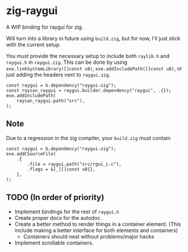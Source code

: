 # zig-raygui

A WIP binding for raygui for zig.

Will turn into a library in future using `build.zig`, but for now, I'll just stick with the current setup.

You must provide the necessary setup to include both `raylib.h` and `raygui.h` in `raygui.zig`.
This can be done by using `exe.linkSystemLibrary([]const u8)`, `exe.addIncludePath([]const u8)`, or just adding the headers next to `raygui.zig`.

```zig
const raygui = b.dependency("raygui-zig");
const raysan_raygui = raygui.builder.dependency("raygui", .{});
exe.addIncludePath(
    raysan_raygui.path("src"),
);
```

## Note

Due to a regression in the zig compiler, your `build.zig` must 
contain 

```zig
const raygui = b.dependency("raygui-zig");
exe.addCSourceFile(
    .{
        .file = raygui.path("src/rgui_i.c"),
        .flags = &[_][]const u8{},
    },
);
```

## TODO (In order of priority)

* Implement bindings for the rest of `raygui.h`
* Create proper docs for the autodoc.
* Create a better method to render things in a container element. (This include making a better interface for both elements and containers)
    * Containers should nest without problems/major hacks
* Implement scrollable containers.
